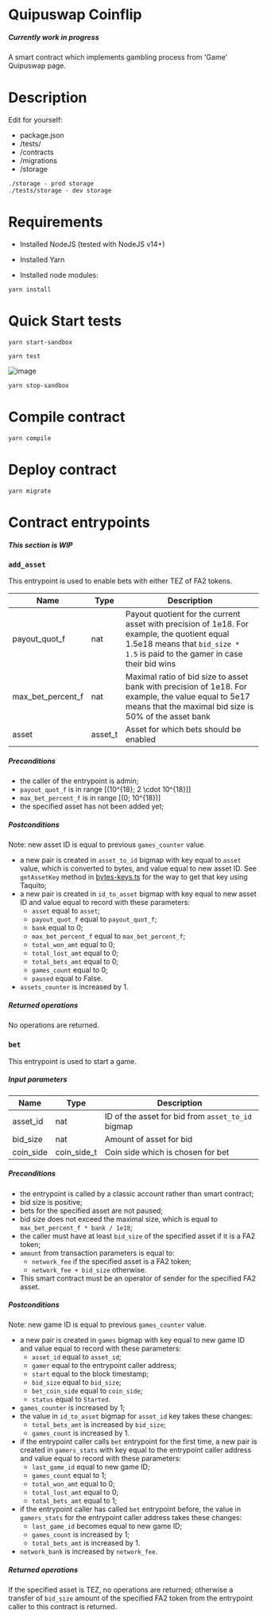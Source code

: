 # Quipuswap Coinflip

##### Currently work in progress

A smart contract which implements gambling process from 'Game' Quipuswap page.

# Description
Edit for yourself:
- package.json
- /tests/
- /contracts
- /migrations
- /storage

```
./storage - prod storage
./tests/storage - dev storage

```

# Requirements

- Installed NodeJS (tested with NodeJS v14+)
- Installed Yarn

- Installed node modules:

```
yarn install

```

# Quick Start tests

```
yarn start-sandbox

```


```
yarn test

``` 

![image](https://user-images.githubusercontent.com/44075582/126524242-6fdd8cf3-a5b5-4143-b46f-97eb7a0a2e73.png)


```
yarn stop-sandbox

```

# Compile contract

```
yarn compile

```

# Deploy contract

```
yarn migrate

```

# Contract entrypoints

##### This section is WIP

### `add_asset`

This entrypoint is used to enable bets with either TEZ of FA2 tokens.

| Name   | Type    | Description |
|--------|---------|------------|
| payout_quot_f | nat | Payout quotient for the current asset with precision of 1e18. For example, the quotient equal 1.5e18 means that `bid_size * 1.5` is paid to the gamer in case their bid wins |
| max_bet_percent_f | nat | Maximal ratio of bid size to asset bank with precision of 1e18. For example, the value equal to 5e17 means that the maximal bid size is 50% of the asset bank |
| asset | asset_t | Asset for which bets should be enabled |

##### Preconditions

- the caller of the entrypoint is admin;
- `payout_quot_f` is in range \[(10^{18}; 2 \cdot 10^{18}]\]
- `max_bet_percent_f` is in range \[(0; 10^{18})\]
- the specified asset has not been added yet;

##### Postconditions

Note: new asset ID is equal to previous `games_counter` value.
- a new pair is created in `asset_to_id` bigmap with key equal to `asset` value, which is converted to bytes, and value equal to new asset ID. See `getAssetKey` method in [bytes-keys.ts](utils/byte-keys.ts) for the way to get that key using Taquito;
- a new pair is created in `id_to_asset` bigmap with key equal to new asset ID and value equal to record with these parameters:
  * `asset` equal to `asset`;
  * `payout_quot_f` equal to `payout_quot_f`;
  * `bank` equal to 0;
  * `max_bet_percent_f` equal to `max_bet_percent_f`;
  * `total_won_amt` equal to 0;
  * `total_lost_amt` equal to 0;
  * `total_bets_amt` equal to 0;
  * `games_count` equal to 0;
  * `paused` equal to False.
- `assets_counter` is increased by 1.

##### Returned operations

No operations are returned.

### `bet`

This entrypoint is used to start a game.

##### Input parameters

| Name   | Type    | Description |
|--------|---------|------------|
| asset_id | nat | ID of the asset for bid from `asset_to_id` bigmap |
| bid_size | nat | Amount of asset for bid |
| coin_side | coin_side_t | Coin side which is chosen for bet |

##### Preconditions

- the entrypoint is called by a classic account rather than smart contract;
- bid size is positive;
- bets for the specified asset are not paused;
- bid size does not exceed the maximal size, which is equal to `max_bet_percent_f * bank / 1e18`;
- the caller must have at least `bid_size` of the specified asset if it is a FA2 token;
- `amount` from transaction parameters is equal to:
  * `network_fee` if the specified asset is a FA2 token;
  * `network_fee + bid_size` otherwise.
- This smart contract must be an operator of sender for the specified FA2 asset.

##### Postconditions

Note: new game ID is equal to previous `games_counter` value.
- a new pair is created in `games` bigmap with key equal to new game ID and value equal to record with these parameters:
  * `asset_id` equal to `asset_id`;
  * `gamer` equal to the entrypoint caller address;
  * `start` equal to the block timestamp;
  * `bid_size` equal to `bid_size`;
  * `bet_coin_side` equal to `coin_side`;
  * `status` equal to `Started`.
- `games_counter` is increased by 1;
- the value in `id_to_asset` bigmap for `asset_id` key takes these changes:
  * `total_bets_amt` is increased by `bid_size`;
  * `games_count` is increased by 1.
- if the entrypoint caller calls `bet` entrypoint for the first time, a new pair is created in `gamers_stats` with key equal to the entrypoint caller address and value equal to record with these parameters:
  * `last_game_id` equal to new game ID;
  * `games_count` equal to 1;
  * `total_won_amt` equal to 0;
  * `total_lost_amt` equal to 0;
  * `total_bets_amt` equal to 1;
- if the entrypoint caller has called `bet` entrypoint before, the value in `gamers_stats` for the entrypoint caller address takes these changes:
  * `last_game_id` becomes equal to new game ID;
  * `games_count` is increased by 1;
  * `total_bets_amt` is increased by 1.
- `network_bank` is increased by `network_fee`.

##### Returned operations

If the specified asset is TEZ, no operations are returned; otherwise a transfer of `bid_size` amount of the specified FA2 token from the entrypoint caller to this contract is returned.
